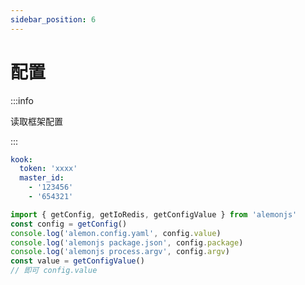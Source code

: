 ```yaml
---
sidebar_position: 6
---
```


# 配置

:::info

读取框架配置

:::

```yaml title="alemon.config.yaml"
kook:
  token: 'xxxx'
  master_id:
    - '123456'
    - '654321'
```

```ts title="src/index.ts"
import { getConfig, getIoRedis, getConfigValue } from 'alemonjs'
const config = getConfig()
console.log('alemon.config.yaml', config.value)
console.log('alemonjs package.json', config.package)
console.log('alemonjs process.argv', config.argv)
const value = getConfigValue()
// 即可 config.value
```
